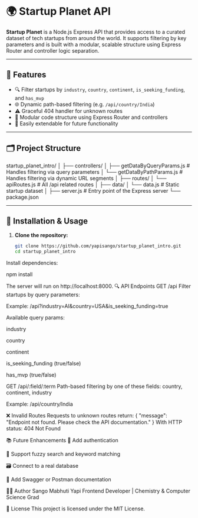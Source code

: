 # 🌍 Startup Planet API

**Startup Planet** is a Node.js Express API that provides access to a curated dataset of tech startups from around the world. It supports filtering by key parameters and is built with a modular, scalable structure using Express Router and controller logic separation.

---

## 🚀 Features

- 🔍 Filter startups by `industry`, `country`, `continent`, `is_seeking_funding`, and `has_mvp`
- 🌐 Dynamic path-based filtering (e.g. `/api/country/India`)
- ⚠️ Graceful 404 handler for unknown routes
- 🧱 Modular code structure using Express Router and controllers
- 🌱 Easily extendable for future functionality

---

## 🗂 Project Structure

startup_planet_intro/
│
├── controllers/
│ ├── getDataByQueryParams.js # Handles filtering via query parameters
│ └── getDataByPathParams.js # Handles filtering via dynamic URL segments
│
├── routes/
│ └── apiRoutes.js # All /api related routes
│
├── data/
│ └── data.js # Static startup dataset
│
├── server.js # Entry point of the Express server
└── package.json


---

## 🔧 Installation & Usage

1. **Clone the repository:**

   ```bash
   git clone https://github.com/yapisango/startup_planet_intro.git
   cd startup_planet_intro

Install dependencies:

npm install

The server will run on http://localhost:8000.
🔍 API Endpoints
GET /api
Filter startups by query parameters:

Example:
    /api?industry=AI&country=USA&is_seeking_funding=true

Available query params:

industry

country

continent

is_seeking_funding (true/false)

has_mvp (true/false)

GET /api/:field/:term
Path-based filtering by one of these fields: country, continent, industry

Example:
    /api/country/India

❌ Invalid Routes
Requests to unknown routes return:
{
  "message": "Endpoint not found. Please check the API documentation."
}
With HTTP status: 404 Not Found

📚 Future Enhancements
🔐 Add authentication

🧠 Support fuzzy search and keyword matching

🗃 Connect to a real database

💬 Add Swagger or Postman documentation

🧑‍💻 Author
Sango Mabhuti Yapi
Frontend Developer | Chemistry & Computer Science Grad

📄 License
This project is licensed under the MIT License.